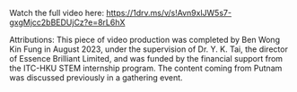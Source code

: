 Watch the full video here: https://1drv.ms/v/s!Avn9xlJW5s7-gxgMjcc2bBEDUjCz?e=8rL6hX

Attributions: This piece of video production was completed by Ben Wong Kin Fung in August 2023, under the supervision of Dr. Y. K. Tai, the director of Essence Brilliant Limited, and was funded  by the financial support from the ITC-HKU STEM internship program. The content coming from Putnam was discussed previously in a gathering event. 

